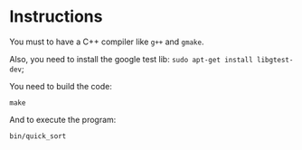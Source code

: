 Instructions
============

You must to have a C++ compiler like `g++` and `gmake`.

Also, you need to install the google test lib: `sudo apt-get install libgtest-dev`;

You need to build the code:

```
make
```

And to execute the program:

```
bin/quick_sort
```
